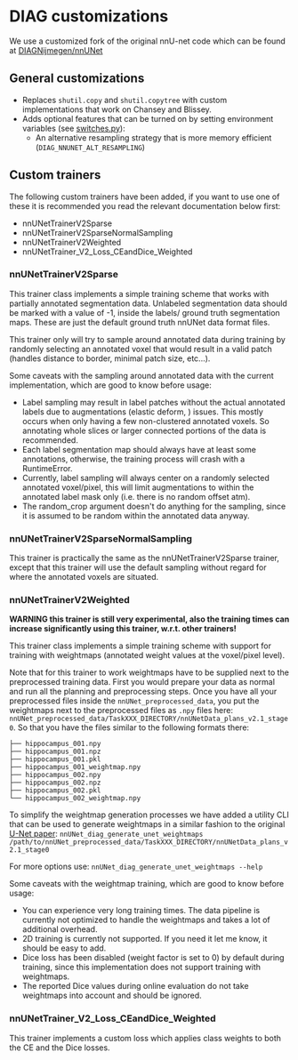# DIAG customizations

We use a customized fork of the original nnU-net code which can be found at [DIAGNijmegen/nnUNet](https://github.com/DIAGNijmegen/nnUNet)

## General customizations

* Replaces `shutil.copy` and `shutil.copytree` with custom implementations that work on Chansey and Blissey.
* Adds optional features that can be turned on by setting environment variables (see [switches.py](https://github.com/DIAGNijmegen/nnUNet/blob/master/nnunet/utilities/switches.py)):
  * An alternative resampling strategy that is more memory efficient (`DIAG_NNUNET_ALT_RESAMPLING`)


## Custom trainers

The following custom trainers have been added, if you want to use one of these it is recommended you read the relevant documentation below first:

* nnUNetTrainerV2Sparse
* nnUNetTrainerV2SparseNormalSampling
* nnUNetTrainerV2Weighted
* nnUNetTrainer_V2_Loss_CEandDice_Weighted

### nnUNetTrainerV2Sparse 

This trainer class implements a simple training scheme that works with partially annotated segmentation data. 
Unlabeled segmentation data should be marked with a value of -1, inside the labels/ ground truth segmentation maps. 
These are just the default ground truth nnUNet data format files.

This trainer only will try to sample around annotated data during training by randomly selecting an annotated voxel that would result in a valid patch (handles distance to border, minimal patch size, etc...).

Some caveats with the sampling around annotated data with the current implementation, which are good to know before usage:

* Label sampling may result in label patches without the actual annotated labels due to augmentations (elastic deform, ) issues. This mostly occurs when only having a few non-clustered annotated voxels. So annotating whole slices or larger connected portions of the data is recommended.
* Each label segmentation map should always have at least some annotations, otherwise, the training process will crash with a RuntimeError.
* Currently, label sampling will always center on a randomly selected annotated voxel/pixel, this will limit augmentations to within the annotated label mask only (i.e. there is no random offset atm).
* The random_crop argument doesn't do anything for the sampling, since it is assumed to be random within the annotated data anyway.


### nnUNetTrainerV2SparseNormalSampling

This trainer is practically the same as the nnUNetTrainerV2Sparse trainer, except that this trainer will use the default sampling without regard for where the annotated voxels are situated.


### nnUNetTrainerV2Weighted

**WARNING this trainer is still very experimental, also the training times can increase significantly using this trainer, w.r.t. other trainers!**

This trainer class implements a simple training scheme with support for training with weightmaps (annotated weight values at the voxel/pixel level).

Note that for this trainer to work weightmaps have to be supplied next to the preprocessed training data. 
First you would prepare your data as normal and run all the planning and preprocessing steps. 
Once you have all your preprocessed files inside the `nnUNet_preprocessed_data`, you put the weightmaps next to the preprocessed files as `.npy` files here: `nnUNet_preprocessed_data/TaskXXX_DIRECTORY/nnUNetData_plans_v2.1_stage0`. 
So that you have the files similar to the following formats there:
```
├── hippocampus_001.npy
├── hippocampus_001.npz
├── hippocampus_001.pkl
├── hippocampus_001_weightmap.npy
├── hippocampus_002.npy
├── hippocampus_002.npz
├── hippocampus_002.pkl
└── hippocampus_002_weightmap.npy
```

To simplify the weightmap generation processes we have added a utility CLI that can be used to generate weightmaps in a similar fashion to the original [U-Net paper](https://arxiv.org/pdf/1505.04597.pdf):
`nnUNet_diag_generate_unet_weightmaps /path/to/nnUNet_preprocessed_data/TaskXXX_DIRECTORY/nnUNetData_plans_v2.1_stage0`

For more options use:
`nnUNet_diag_generate_unet_weightmaps --help`

Some caveats with the weightmap training, which are good to know before usage:
* You can experience very long training times. The data pipeline is currently not optimized to handle the weightmaps and takes a lot of additional overhead.
* 2D training is currently not supported. If you need it let me know, it should be easy to add.
* Dice loss has been disabled (weight factor is set to 0) by default during training, since this implementation does not support training with weightmaps.
* The reported Dice values during online evaluation do not take weightmaps into account and should be ignored.


### nnUNetTrainer_V2_Loss_CEandDice_Weighted

This trainer implements a custom loss which applies class weights to both the CE and the Dice losses.
